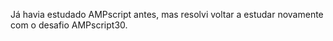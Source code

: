 Já havia estudado AMPscript antes, mas resolvi voltar a estudar novamente com o desafio AMPscript30.
